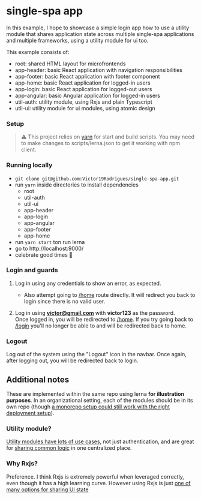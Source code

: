 # single-spa app

In this example, I hope to showcase a simple login app how to use a utility module that shares application state across multiple single-spa applications and multiple frameworks, using a utility module for ui too.

This example consists of:

- root: shared HTML layout for microfrontends
- app-header: basic React application with navigation responsibilities
- app-footer: basic React application with footer component
- app-home: basic React application for logged-in users
- app-login: basic React application for logged-out users
- app-angular: basic Angular application for logged-in users
- util-auth: utility module, using Rxjs and plain Typescript
- util-ui: utility module for ui modules, using atomic design

### Setup

> ⚠️ This project relies on [yarn](https://yarnpkg.com/) for start and build scripts. You may need to make changes to scripts/lerna.json to get it working with npm client.

### Running locally

- `git clone git@github.com:Victor19Rodrigues/single-spa-app.git`
- run `yarn` inside directories to install dependencies
  - root
  - util-auth
  - util-ui
  - app-header
  - app-login
  - app-angular
  - app-footer
  - app-home
- run `yarn start` ton run lerna
- go to http://localhost:9000/
- celebrate good times 🎉

### Login and guards

1. Log in using any credentials to show an error, as expected.

   - Also attempt going to [/home](http://localhost:9000/home) route directly. It will redirect you back to login since there is no valid user.

1. Log in using **victor@gmail.com** with **victor123** as the password.<br/>Once logged in, you will be redirected to [/home](http://localhost:9000/home). If you try going back to [/login](http://localhost:9000/login) you'll no longer be able to and will be redirected back to home.

### Logout

Log out of the system using the "Logout" icon in the navbar. Once again, after logging out, you will be redirected back to login.

## Additional notes

These are implemented within the same repo using lerna **for illustration purposes**. In an organizational setting, each of the modules should be in its own repo (though [a monorepo setup could still work with the right deployment setup](https://github.com/single-spa/single-spa.js.org/pull/329)).

### Utility module?

[Utility modules have lots of use cases](https://single-spa.js.org/docs/recommended-setup/#utility-modules-styleguide-api-etc), not just authentication, and are great for [sharing common logic](https://single-spa.js.org/docs/module-types/#utility-modules-share-common-logic) in one centralized place.

### Why Rxjs?

Preference. I think Rxjs is extremely powerful when leveraged correctly, even though it has a high learning curve. However using Rxjs is just [one of many options for sharing UI state](https://single-spa.js.org/docs/faq/#how-can-i-share-application-state-between-applications)
